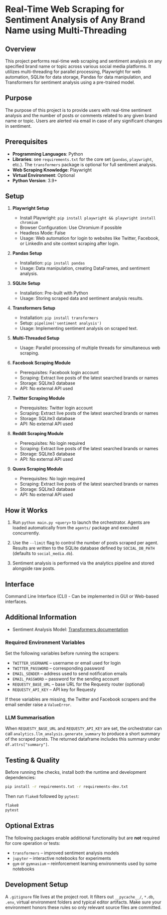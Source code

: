# Real-Time Web Scraping for Sentiment Analysis of Any Brand Name using Multi-Threading

## Overview

This project performs real-time web scraping and sentiment analysis on any specified brand name or topic across various social media platforms. It utilizes multi-threading for parallel processing, Playwright for web automation, SQLite for data storage, Pandas for data manipulation, and Transformers for sentiment analysis using a pre-trained model.

## Purpose

The purpose of this project is to provide users with real-time sentiment analysis and the number of posts or comments related to any given brand name or topic. Users are alerted via email in case of any significant changes in sentiment.

## Prerequisites

- **Programming Languages**: Python
- **Libraries**: see `requirements.txt` for the core set (`pandas`, `playwright`, etc.).
  The `transformers` package is optional for full sentiment analysis.
- **Web Scraping Knowledge**: Playwright
- **Virtual Environment**: Optional
- **Python Version**: 3.9+

## Setup

1. **Playwright Setup**
    - Install Playwright: `pip install playwright && playwright install chromium`
    - Browser Configuration: Use Chromium if possible
    - Headless Mode: False
    - Usage: Web automation for login to websites like Twitter, Facebook, or LinkedIn and site context scraping after login.

2. **Pandas Setup**
    - Installation: `pip install pandas`
    - Usage: Data manipulation, creating DataFrames, and sentiment analysis.

3. **SQLite Setup**
    - Installation: Pre-built with Python
    - Usage: Storing scraped data and sentiment analysis results.

4. **Transformers Setup**
    - Installation: `pip install transformers`
    - Setup: `pipeline('sentiment analysis')`
    - Usage: Implementing sentiment analysis on scraped text.

5. **Multi-Threaded Setup**
    - Usage: Parallel processing of multiple threads for simultaneous web scraping.

6. **Facebook Scraping Module**
    - Prerequisites: Facebook login account
    - Scraping: Extract live posts of the latest searched brands or names
    - Storage: SQLite3 database
    - API: No external API used

7. **Twitter Scraping Module**
    - Prerequisites: Twitter login account
    - Scraping: Extract live posts of the latest searched brands or names
    - Storage: SQLite3 database
    - API: No external API used

8. **Reddit Scraping Module**
    - Prerequisites: No login required
    - Scraping: Extract live posts of the latest searched brands or names
    - Storage: SQLite3 database
    - API: No external API used

9. **Quora Scraping Module**
    - Prerequisites: No login required
    - Scraping: Extract live posts of the latest searched brands or names
    - Storage: SQLite3 database
    - API: No external API used

## How it Works

1. Run `python main.py <query>` to launch the orchestrator. Agents are loaded automatically from the `agents/` package and executed concurrently.

2. Use the `--limit` flag to control the number of posts scraped per agent. Results are written to the SQLite database defined by `SOCIAL_DB_PATH` (defaults to `social_media.db`).

3. Sentiment analysis is performed via the analytics pipeline and stored alongside raw posts.

## Interface

Command Line Interface (CLI) - Can be implemented in GUI or Web-based interfaces.

## Additional Information

- Sentiment Analysis Model: [Transformers documentation](https://huggingface.co/distilbert-base-uncased-finetuned-sst-2-english)

### Required Environment Variables

Set the following variables before running the scrapers:

- `TWITTER_USERNAME` – username or email used for login
- `TWITTER_PASSWORD` – corresponding password
- `EMAIL_SENDER` – address used to send notification emails
- `EMAIL_PASSWORD` – password for the sending account
- `REQUESTY_BASE_URL` – base URL for the Requesty router (optional)
- `REQUESTY_API_KEY` – API key for Requesty

If these variables are missing, the Twitter and Facebook scrapers and the email sender raise a `ValueError`.

### LLM Summarisation

When `REQUESTY_BASE_URL` and `REQUESTY_API_KEY` are set, the orchestrator can call
`analytics.llm_analysis.generate_summary` to produce a short summary of the scraped
posts. The returned dataframe includes this summary under `df.attrs["summary"]`.

## Testing & Quality

Before running the checks, install both the runtime and development
dependencies:

```bash
pip install -r requirements.txt -r requirements-dev.txt
```

Then run `flake8` followed by `pytest`:

```bash
flake8
pytest
```

## Optional Extras

The following packages enable additional functionality but are **not** required
for core operation or tests:

- `transformers` – improved sentiment analysis models
- `jupyter` – interactive notebooks for experiments
- `gym` or `gymnasium` – reinforcement learning environments used by some
  notebooks

## Development Setup

A `.gitignore` file lives at the project root. It filters out `__pycache__/`, `*.db`, `.env`, virtual environment folders and typical editor artifacts. Make sure your environment honors these rules so only relevant source files are committed.

